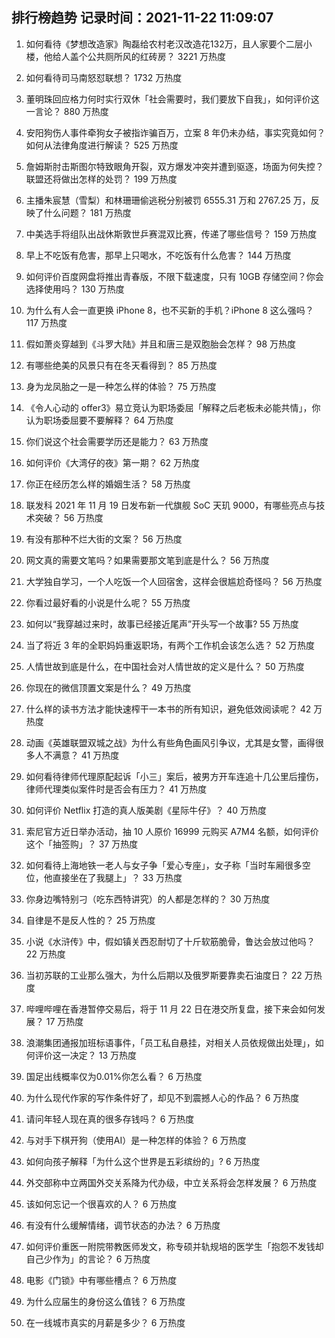 
## 排行榜趋势 记录时间：2021-11-22 11:09:07
  
  1. 如何看待《梦想改造家》陶磊给农村老汉改造花132万，且人家要个二层小楼，他给人盖个公共厕所风的红砖房？ 3221 万热度
    
  2. 如何看待司马南怒怼联想？ 1732 万热度
    
  3. 董明珠回应格力何时实行双休「社会需要时，我们要放下自我」，如何评价这一言论？ 880 万热度
    
  4. 安阳狗伤人事件牵狗女子被指诈骗百万，立案 8 年仍未办结，事实究竟如何？如何从法律角度进行解读？ 525 万热度
    
  5. 詹姆斯肘击斯图尔特致眼角开裂，双方爆发冲突并遭到驱逐，场面为何失控？联盟还将做出怎样的处罚？ 199 万热度
    
  6. 主播朱宸慧（雪梨）和林珊珊偷逃税分别被罚 6555.31 万和 2767.25 万，反映了什么问题？ 181 万热度
    
  7. 中美选手将组队出战休斯敦世乒赛混双比赛，传递了哪些信号？ 159 万热度
    
  8. 早上不吃饭有危害，那早上只喝水，不吃饭有什么危害？ 144 万热度
    
  9. 如何评价百度网盘将推出青春版，不限下载速度，只有 10GB 存储空间？你会选择使用吗？ 130 万热度
    
  10. 为什么有人会一直更换 iPhone 8，也不买新的手机？iPhone 8 这么强吗？ 117 万热度
    
  11. 假如萧炎穿越到《斗罗大陆》并且和唐三是双胞胎会怎样？ 98 万热度
    
  12. 有哪些绝美的风景只有在冬天看得到？ 85 万热度
    
  13. 身为龙凤胎之一是一种怎么样的体验？ 75 万热度
    
  14. 《令人心动的 offer3》易立竞认为职场委屈「解释之后老板未必能共情」，你认为职场委屈要不要解释？ 64 万热度
    
  15. 你们说这个社会需要学历还是能力？ 63 万热度
    
  16. 如何评价《大湾仔的夜》第一期？ 62 万热度
    
  17. 你正在经历怎么样的婚姻生活？ 58 万热度
    
  18. 联发科 2021 年 11 月 19 日发布新一代旗舰 SoC 天玑 9000，有哪些亮点与技术突破？ 56 万热度
    
  19. 有没有那种不烂大街的文案？ 56 万热度
    
  20. 网文真的需要文笔吗？如果需要那文笔到底是什么？ 56 万热度
    
  21. 大学独自学习，一个人吃饭一个人回宿舍，这样会很尴尬奇怪吗？ 56 万热度
    
  22. 你看过最好看的小说是什么呢？ 55 万热度
    
  23. 如何以“我穿越过来时，故事已经接近尾声”开头写一个故事? 55 万热度
    
  24. 当了将近 3 年的全职妈妈重返职场，有两个工作机会该怎么选？ 52 万热度
    
  25. 人情世故到底是什么，在中国社会对人情世故的定义是什么？ 50 万热度
    
  26. 你现在的微信顶置文案是什么？ 49 万热度
    
  27. 什么样的读书方法才能快速榨干一本书的所有知识，避免低效阅读呢？ 42 万热度
    
  28. 动画《英雄联盟双城之战》为什么有些角色画风引争议，尤其是女警，画得很多人不满意？ 41 万热度
    
  29. 如何看待律师代理原配起诉「小三」案后，被男方开车连追十几公里后撞伤，律师代理类似案件时是否会有压力？ 41 万热度
    
  30. 如何评价 Netflix 打造的真人版美剧《星际牛仔》？ 40 万热度
    
  31. 索尼官方近日举办活动，抽 10 人原价 16999 元购买 A7M4 名额，如何评价这个「抽签购」？ 37 万热度
    
  32. 如何看待上海地铁一老人与女子争「爱心专座」，女子称「当时车厢很多空位，他直接坐在了我腿上」？ 33 万热度
    
  33. 你身边嘴特别刁（吃东西特讲究）的人都是怎样的？ 30 万热度
    
  34. 自律是不是反人性的？ 25 万热度
    
  35. 小说《水浒传》中，假如镇关西忍耐切了十斤软筋脆骨，鲁达会放过他吗？ 22 万热度
    
  36. 当初苏联的工业那么强大，为什么后期以及俄罗斯要靠卖石油度日？ 22 万热度
    
  37. 哔哩哔哩在香港暂停交易后，将于 11 月 22 日在港交所复盘，接下来会如何发展？ 17 万热度
    
  38. 浪潮集团通报加班标语事件，「员工私自悬挂，对相关人员依规做出处理」，如何评价这一决定？ 13 万热度
    
  39. 国足出线概率仅为0.01%你怎么看？ 6 万热度
    
  40. 为什么现代作家的写作条件好了，却见不到震撼人心的作品？ 6 万热度
    
  41. 请问年轻人现在真的很多存钱吗？ 6 万热度
    
  42. 与对手下棋开狗（使用AI）是一种怎样的体验？ 6 万热度
    
  43. 如何向孩子解释「为什么这个世界是五彩缤纷的」? 6 万热度
    
  44. 外交部称中立两国外交关系降为代办级，中立关系将会怎样发展？ 6 万热度
    
  45. 该如何忘记一个很喜欢的人？ 6 万热度
    
  46. 有没有什么缓解情绪，调节状态的办法？ 6 万热度
    
  47. 如何评价重医一附院带教医师发文，称专硕并轨规培的医学生「抱怨不发钱却自己少作为」的言论？ 6 万热度
    
  48. 电影《门锁》中有哪些槽点？ 6 万热度
    
  49. 为什么应届生的身份这么值钱？ 6 万热度
    
  50. 在一线城市真实的月薪是多少？ 6 万热度
    
